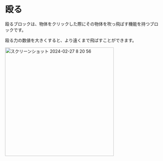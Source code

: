 # 殴る

殴るブロックは、物体をクリックした際にその物体を吹っ飛ばす機能を持つブロックです。

殴る力の数値を大きくすると、より遠くまで飛ばすことができます。

<img width="357" alt="スクリーンショット 2024-02-27 8 20 56" src="https://github.com/levelenter/blockvrock_doc/assets/119035293/18a6b80d-839f-4350-ac36-4d62c053c7f3">
